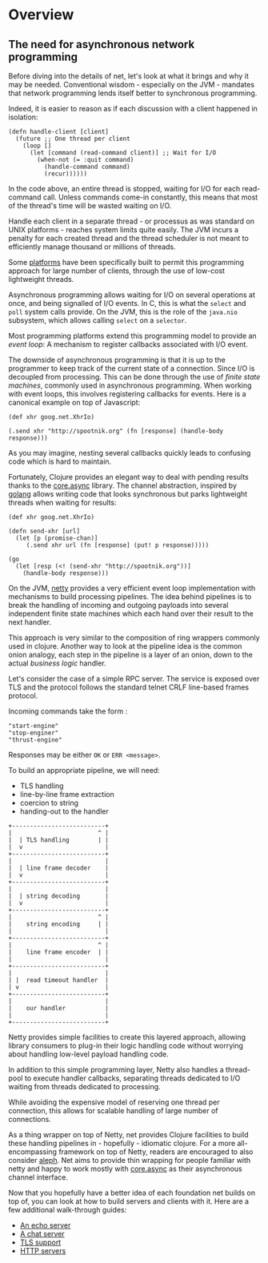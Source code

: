 # Overview

## The need for asynchronous network programming

Before diving into the details of net, let's look at what it brings
and why it may be needed. Conventional wisdom - especially on the
JVM - mandates that network programming lends itself better to
synchronous programming.

Indeed, it is easier to reason as if each discussion with a client
happened in isolation:

```
(defn handle-client [client]
  (future ;; One thread per client
    (loop []
      (let [command (read-command client)] ;; Wait for I/O
        (when-not (= :quit command)
          (handle-command command)
	      (recur))))))
```

In the code above, an entire thread is stopped, waiting for I/O for
each read-command call. Unless commands come-in constantly, this means
that most of the thread's time will be wasted waiting on I/O.

Handle each client in a separate thread - or processus as was standard
on UNIX platforms - reaches system limits quite easily. The JVM incurs
a penalty for each created thread and the thread scheduler is not
meant to efficiently manage thousand or millions of threads.

Some [platforms](http://erlang.org) have been specifically built to
permit this programming approach for large number of clients, through
the use of low-cost lightweight threads.

Asynchronous programming allows waiting for I/O on several operations
at once, and being signalled of I/O events.  In C, this is what the
`select` and `poll` system calls provide. On the JVM, this is the role
of the `java.nio` subsystem, which allows calling `select` on a
`selector`.

Most programming platforms extend this programming model to provide an
*event loop*: A mechanism to register callbacks associated with I/O
event.

The downside of asynchronous programming is that it is up to the
programmer to keep track of the current state of a connection. Since
I/O is decoupled from processing. This can be done through the use of
*finite state machines*, commonly used in asynchronous programming.
When working with event loops, this involves registering callbacks for
events.  Here is a canonical example on top of Javascript:

```
(def xhr goog.net.XhrIo)

(.send xhr "http://spootnik.org" (fn [response] (handle-body response)))
```

As you may imagine, nesting several callbacks quickly leads to
confusing code which is hard to maintain.

Fortunately, Clojure provides an elegant way to deal with pending
results thanks to the
[core.async](https://github.com/clojure/core.async) library.  The
channel abstraction, inspired by [golang](https://golang.org) allows
writing code that looks synchronous but parks lightweight threads when
waiting for results:

```
(def xhr goog.net.XhrIo)

(defn send-xhr [url]
  (let [p (promise-chan)]
     (.send xhr url (fn [response] (put! p response)))))
	 
(go
  (let [resp (<! (send-xhr "http://spootnik.org"))]
    (handle-body response)))
```

On the JVM, [netty](http://netty.io) provides a very efficient event loop
implementation with mechanisms to build processing pipelines. The idea
behind pipelines is to break the handling of incoming and outgoing payloads 
into several independent finite state machines which each hand over their
result to the next handler.

This approach is very similar to the composition of ring wrappers
commonly used in clojure. Another way to look at the pipeline idea
is the common onion analogy, each step in the pipeline is a layer
of an onion, down to the actual *business logic* handler.

Let's consider the case of a simple RPC server. The service is
exposed over TLS and the protocol follows the standard telnet
CRLF line-based frames protocol.

Incoming commands take the form <opcode>:

```
"start-engine"
"stop-enginer"
"thrust-engine"
```

Responses may be either `OK` or `ERR <message>`.

To build an appropriate pipeline, we will need:

- TLS handling
- line-by-line frame extraction
- coercion to string
- handing-out to the handler


```
+--------------------------+
|                        ^ |
|  | TLS handling        | |
|  v                       |
+--------------------------+
|                          |
|  | line frame decoder    |
|  v                       |
+--------------------------+
|                          |
|  | string decoding       |
|  v                       |
+--------------------------+
|                        ^ |
|    string encoding     | |
|                          |
+--------------------------+
|                        ^ |
|    line frame encoder  | |
|                          |
+--------------------------+
|                          |
| |  read timeout handler  |
| v                        |
+--------------------------+
|                          |
|    our handler           |
|                          |
+--------------------------+
```
                      
Netty provides simple facilities to create this layered approach,
allowing library consumers to plug-in their logic handling code
without worrying about handling low-level payload handling code.

In addition to this simple programming layer, Netty also handles
a thread-pool to execute handler callbacks, separating threads
dedicated to I/O waiting from threads dedicated to processing.

While avoiding the expensive model of reserving one thread
per connection, this allows for scalable handling of large
number of connections.

As a thing wrapper on top of Netty, net provides Clojure facilities to
build these handling pipelines in - hopefully - idiomatic clojure.
For a more all-encompassing framework on top of Netty, readers are
encouraged to also consider [aleph](http://aleph.io). Net aims to
provide thin wrapping for people familiar with netty and happy to work
mostly with [core.async](https://github.com/clojure/core.async) as
their asynchronous channel interface.

Now that you hopefully have a better idea of each foundation net
builds on top of, you can look at how to build servers and clients
with it. Here are a few additional walk-through guides:

- [An echo server](echo.md)
- [A chat server](chat.md)
- [TLS support](tls.md)
- [HTTP servers](http-server.md)
